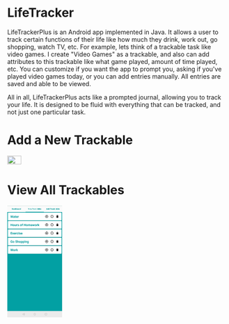 # LifeTracker
LifeTrackerPlus is an Android app implemented in Java. It allows a user to track certain functions of their life like how much they drink, work out, 
go shopping, watch TV, etc. For example, lets think of a trackable task like video games. I create "Video Games" as a trackable, and also can add attributes 
to this trackable like what game played, amount of time played, etc. You can customize if you want the app to prompt you, asking if you've played video games 
today, or you can add entries manually. All entries are saved and able to be viewed.

All in all, LifeTrackerPlus acts like a prompted journal, allowing you to track your life. It is designed to be fluid with everything that can be tracked, 
and not just one particular task.

<div>
  <h1> Add a New Trackable</h1>
  <img src="https://github.com/BradenBusch/LifeTracker/blob/master/app/src/main/res/drawable-24/Screenshot_20200917-131650__01.jpg" width="25%" height="25%">
</div>
<div>
  <h1> View All Trackables </h1>
  <img src="https://github.com/BradenBusch/LifeTracker/blob/master/app/src/main/res/drawable-v24/Screenshot_20200917-132607__01.jpg" width="25%" height="25%">
</div>
